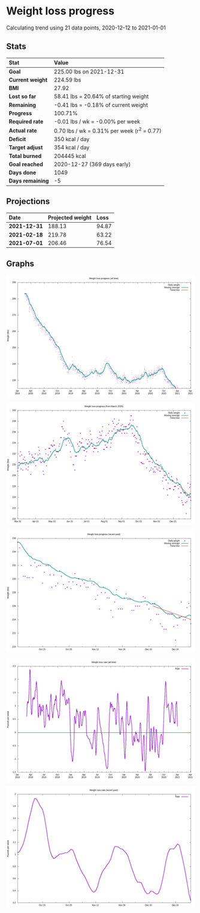 # Weight loss progress

Calculating trend using 21 data points, 2020-12-12 to 2021-01-01

## Stats

Stat|Value
:-|:-
**Goal**|225.00 lbs on 2021-12-31
**Current weight**|224.59 lbs
**BMI**|27.92
**Lost so far**|58.41 lbs = 20.64% of starting weight
**Remaining**|-0.41 lbs = -0.18% of current  weight
**Progress**|100.71%
**Required rate**|-0.01 lbs / wk = -0.00% per week
**Actual rate**|0.70 lbs / wk = 0.31% per week  (r<sup>2</sup> = 0.77)
**Deficit**|350 kcal / day
**Target adjust**|354 kcal / day
**Total burned**|204445 kcal
**Goal reached**|2020-12-27 (369 days early)
**Days done**|1049
**Days remaining**|-5

## Projections

Date|Projected weight|Loss
:-|:-|:-
**2021-12-31**|188.13|94.87
**2021-02-18**|219.78|63.22
**2021-07-01**|206.46|76.54

## Graphs

![](weight-graph-alltime.png)

![](weight-graph-covid.png)

![](weight-graph-recent.png)

![](rate-graph-alltime.png)

![](rate-graph-recent.png)

